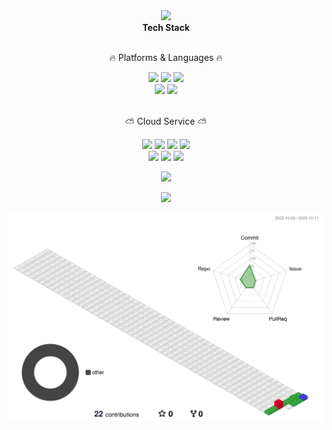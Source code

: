 <div align = 'center'>
	<img src="https://capsule-render.vercel.app/api?type=waving&color=auto&height=220&section=header&text=Kim%20Jeongwon&fontSize=70" />
</div>

<div align = 'center'>
	<b>Tech Stack</b>
</div>

<br>
<div align = 'center'>
	<p>🔥 Platforms & Languages 🔥</p>
</div>

<div align = 'center'>
	<img src="https://img.shields.io/badge/Dart-0175C2?style=flat&logo=Dart&logoColor=white"/>
	<img src="https://img.shields.io/badge/Flutter-02569B?style=flat&logo=Flutter&logoColor=white"/>
	<img src="https://img.shields.io/badge/Firebase-ed7728?style=flat&logo=Firebase&logoColor=white"/>	
	<br>
	<img src="https://img.shields.io/badge/Python-3776AB?style=flat&logo=Python&logoColor=white"/>
	<img src="https://img.shields.io/badge/Kotlin-7F52FF?style=flat&logo=Kotlin&logoColor=white"/>
</div>

<br>
<div align = 'center'>
	<p>⛅ Cloud Service ⛅</p>
</div>

<div align = 'center'>
	<img src="https://img.shields.io/badge/EC2-FF9900?style=flat&logo=amazonec2&logoColor=white"/>
	<img src="https://img.shields.io/badge/RDS-527FFF?style=flat&logo=amazonrds&logoColor=white"/>
	<img src="https://img.shields.io/badge/S3-569A31?style=flat&logo=amazons3&logoColor=white"/>
	<img src="https://img.shields.io/badge/Amplify-DD344C?style=flat&logo=awsamplify&logoColor=white"/>
	<br>
	<img src="https://img.shields.io/badge/DynamoDB-4053D6?style=flat&logo=amazondynamodb&logoColor=white"/>
	<img src="https://img.shields.io/badge/API Gateway-FF4F8B?style=flat&logo=amazonapigateway&logoColor=white"/>
	<img src="https://img.shields.io/badge/Lambda-FF9900?style=flat&logo=awslambda&logoColor=white"/>
	<br>
</div>

<p align="center"> 
	<img src="https://github-readme-stats.vercel.app/api/top-langs/?username=KimGarden&layout=compact&theme=transparent"/></a>
</p>

<p align="center"> 
	<img src="https://github-readme-stats.vercel.app/api?username=KimGarden&theme=transparent&show_icons=true"/></a>
</p>

![](./profile-3d-contrib/profile-gitblock.svg)
